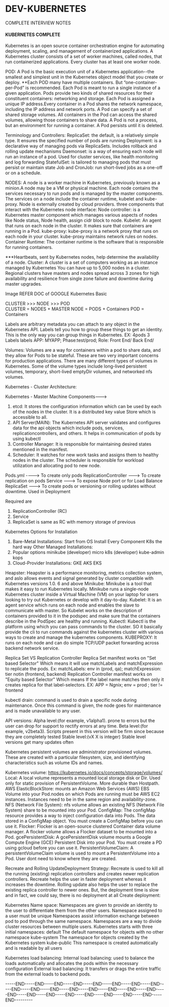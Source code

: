 # DEV-KUBERNETES
COMPLETE INTERVIEW NOTES

#### KUBERNETES COMPLETE

Kubernetes is an open source container orchestration engine for automating deployment, scaling, and management of containerized applications.
A Kubernetes cluster consists of a set of worker machines, called nodes, that run containerized applications. Every cluster has at least one worker node.

POD: 
A Pod is the basic execution unit of a Kubernetes application--the smallest and simplest unit in the Kubernetes object model that you create or deploy.
**Each POD many have multiple containers. But “one-container-per-Pod” is recommended.
Each Pod is meant to run a single instance of a given application.
Pods provide two kinds of shared resources for their constituent containers: networking and storage.
Each Pod is assigned a unique IP address.Every container in a Pod shares the network namespace, including the IP address and network ports.
A Pod can specify a set of shared storage volumes. All containers in the Pod can access the shared volumes, allowing those containers to share data.
A Pod is not a process, but an environment for running a container. A Pod persists until it is deleted.

Terminology and Controllers:
ReplicaSet: the default, is a relatively simple type. It ensures the specified number of pods are running
Deployment: is a declarative way of managing pods via ReplicaSets. Includes rollback and rolling update mechanisms
Daemonset: is a way of ensuring each node will run an instance of a pod. Used for cluster services, like health monitoring and log forwarding
StatefulSet: is tailored to managing pods that must persist or maintain state
Job and CronJob: run short-lived jobs as a one-off or on a schedule.

NODES:
A node is a worker machine in Kubernetes, previously known as a minion.A node may be a VM or physical machine.
Each node contains the services necessary to run pods and is managed by the master components. The services on a node include the container runtime, kubelet and kube-proxy.
Node is externally created by cloud providers.
three components that interact with the Kubernetes node interface: 
Node controller:  is a Kubernetes master component which manages various aspects of nodes like Node status, Node health, assign cidr block to node.
Kubelet: An agent that runs on each node in the cluster. It makes sure that containers are running in a Pod.
kube-proxy: kube-proxy is a network proxy that runs on each node in your cluster. kube-proxy maintains network rules on nodes.
Container Runtime: The container runtime is the software that is responsible for running containers.

***Heartbeats, sent by Kubernetes nodes, help determine the availability of a node. 
Cluster:
A cluster is a set of computers working as an instance managed by Kubernetes
You can have up to 5,000 nodes in a cluster.
Regional clusters have masters and nodes spread across 3 zones for high availability and resilience from single zone failure and downtime during master upgrades.

Image REFER DOC of GOOGLE Kubernetes Basic

CLUSTER >>> NODE >>> POD  
CLUSTER = NODES + MASTER
NODE = PODS + Containers
POD = Containers

Labels are arbitrary metadata you can attach to any object in the Kubernetes API. Labels tell you how to group these things to get an identity. This is the only way you
can group things in Kubernetes.
EX: 4pods 3 Labels
labels APP: MYAPP; Phase:test/prod; Role: Front End/ Back End/

Volumes: 
Volumes are a way for containers within a pod to share data, and they allow for Pods to be stateful. These are two very important concerns for production applications.
There are many different types of volumes in Kubernetes. Some of the volume types include long-lived persistent volumes, temporary, short-lived emptyDir volumes, and
networked nfs volumes.

Kubernetes - Cluster Architecture:

Kubernetes - Master Machine Components--->
1. etcd: It stores the configuration information which can be used by each of the nodes in the cluster. It is a distributed key value Store which is accessible to all.
2. API Server(MAIN): The Kubernetes API server validates and configures data for the api objects which include pods, services, replicationcontrollers, and others. It helps in communication of pods by using kubectl
3. Controller Manager: It is responsible for maintaining desired states mentioned in the manifest.
4. Scheduler: It watches for new work tasks and assigns them to healthy nodes in the cluster. The scheduler is responsible for workload utilization and allocating pod to new node.

Pods.yml ----> To create only pods
ReplicationController ---> To create replication on pods
Service ---> To expose Node port or for Load Balance
ReplicaSet  ---> To create pods or versioning or rolling updates without downtime. Used in Deployment

Required are 
1. ReplicationController (RC)
2. Service
3. ReplicaSet is same as RC with memory storage of previous

Kubernetes Options for Installation
1. Bare-Metal Installations:
Start from OS      Install Every Component      K8s the hard way      Other Managed Installations:
2. Popular options
minikube (developer)      micro k8s (developer)       kube-admin       kops
3. Cloud-Provider Installations:
GKE AKS EKS

Heapster:
Heapster is a performance monitoring, metrics collection system, and aslo allows events and signal generated by cluster compatible with Kubernetes versions 1.0. 6 and above
Minikube:
Minikube is a tool that makes it easy to run Kubernetes locally. Minikube runs a single-node Kubernetes cluster inside a Virtual Machine (VM) on your laptop for users looking to try out Kubernetes or develop with it day-to-day.
Kubelet:
It is an agent service which runs on each node and enables the slave to communicate with master. So Kubelet works on the description 
of containers provided to it in the podspec and make sure that the containers describe in the PodSpec are healthy and running.
Kubectl:
Kubectl is the platform using which you can pass commands to the cluster. SO it basically provide the cli to run commands against the kubernetes cluster with
various ways to create and manage the kubernetes components.
KUBEPROXY:
It runs on each node and can do simple TCP/UDP packet forwarding across backend network service.

Replica Set VS Replication Controller
Replica Set manifest works on "Set based Selector" Which means it will use matchLabels and matchExpression to replicate the pods.
Ex: matchLabels: env in (prod, qa);  matchExpression: tier notin (frontend, backend)
Replication Controller manifest works on "Equity based Selector" Which means If the label name matches then only it creates replica for that label-selectors.
EX: APP = Ngnix; env = prod ; tier != frontend 

kubectl drain: command is used to drain a specific node during maintenance. Once this command is given, the node goes for maintenance and is made unavailable to any user.

API versions:
Alpha level:(for example, v1alpha1).  prone to errors but the user can drop for support to rectify errors at any time. 
Beta level:(for example, v2beta3). Scripts present in this version will be firm since because they are completely tested
Stable level:(vX X is integer) Stable level versions get many updates often

Kubernetes persistent volumes are administrator provisioned volumes. These are created with a particular filesystem, size, and identifying characteristics such as volume IDs and names.

Kubernetes volume:
https://kubernetes.io/docs/concepts/storage/volumes/
Local: A local volume represents a mounted local storage disk or Dir. Used only for static provision of PersistentVolume. More durable than Hostpath.
AWS ElasticBlockStore: mounts an Amazon Web Services (AWS) EBS Volume into your Pod.nodes on which Pods are running must be AWS EC2 instances. Instances need to be in the same region and availability-zone.
NFS (Network File System): nfs volume allows an existing NFS (Network File System) share to be mounted into your Pod.
ConfigMap: The configMap resource provides a way to inject configuration data into Pods. The data stored in a ConfigMap object. You must create a ConfigMap before you can use it.
Flocker: Flocker is an open-source clustered Container data volume manager. A flocker volume allows a Flocker dataset to be mounted into a Pod.
gcePersistentDisk: A gcePersistentDisk volume mounts a Google Compute Engine (GCE) Persistent Disk into your Pod.  You must create a PD using gcloud before you can use it.
PersistentVolumeClaim: A persistentVolumeClaim volume is used to mount a PersistentVolume into a Pod. User dont need to know where they are created.

Recreate and Rolling UpdateDeployment Strategy:
Recreate is used to kill all the running (existing) replication controllers and creates newer replication controllers. Recreate helps the user in faster deployment whereas it increases the downtime.
Rolling update also helps the user to replace the existing replica controller to newer ones. But, the deployment time is slow and in fact, we could say, there is no deployment at all
Create deployment: 

Kubernetes Name space:
Namespaces are given to provide an identity to the user to differentiate them from the other users. Namespace assigned to a user must be unique
Namespaces assist information exchange between pod to pod through the same namespace. Namespaces are a way to divide cluster resources between multiple users.
Kubernetes starts with three initial namespaces:
default The default namespace for objects with no other namespace
kube-system The namespace for objects created by the Kubernetes system
kube-public This namespace is created automatically and is readable by all users

Kubernetes load balancing:
Internal load balancing: used to balance the loads automatically and allocates the pods within the necessary configuration
External load balancing: It transfers or drags the entire traffic from the external loads to backend pods.


-----END-----END-----END-----END-----END-----END-----END-----END-----END-----END-----END-----END-----END-----END-----END-----END-----END-----END-----END-----END-----END-----END-----END-----END-----END---------
